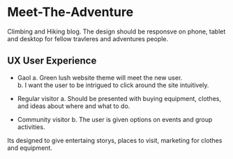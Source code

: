 # Meet-The-Adventure
Climbing and Hiking blog. The design should be responsve on phone, tablet and desktop for fellow travleres and adventures people.


 ## UX  User Experience 
* Gaol 
a. Green lush website theme will meet the new user.  
b. I want the user to be intrigued to click around the site intuitively.

* Regular visitor
a. Should be presented with buying equipment, clothes, and ideas about where and what to do.   

* Community visitor
b. The user is given options on events and group activities.    



Its designed to give entertaing storys, places to visit, marketing for clothes and equipment. 
